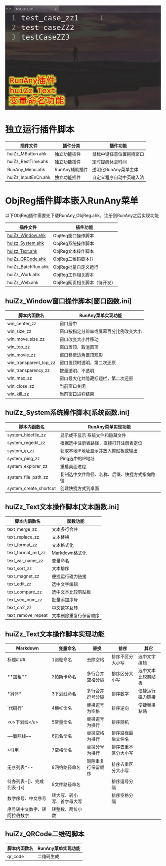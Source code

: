 ![RunAny_huiZz_Text变量命名功能](/assets/images/RunAny_huiZz_Text变量命名功能.gif)

# 独立运行插件脚本
| 插件文件            | 插件分类       | 插件功能                 |
| ------------------- | -------------- | ------------------------ |
| huiZz_MButton.ahk   | 独立功能插件   | 鼠标中键任意位置拖拽窗口 |
| huiZz_RestTime.ahk  | 独立功能插件   | 定时提醒休息时间         |
| RunAny_Menu.ahk     | RunAny辅助插件 | 透明化RunAny菜单主体     |
| huiZz_InputEnCn.ahk | 独立功能插件   | 自定义程序自动中英输入法  |

# ObjReg插件脚本嵌入RunAny菜单
以下ObjReg插件需要先下载RunAny_ObjReg.ahk，注册到RunAny之后实现功能

| 插件文件           | 插件功能                     |
| ------------------ | ---------------------------- |
| [huiZz_Window.ahk](/plugins-list?id=huizz_window窗口操作脚本窗口函数ini)   | ObjReg窗口操作脚本           |
| [huizz_System.ahk](/plugins-list?id=huizz_system系统操作脚本系统函数ini)   | ObjReg系统操作脚本           |
| [huizz_Text.ahk](/plugins-list?id=huizz_text文本操作脚本文本函数ini)     | ObjReg文本操作脚本           |
| [huiZz_QRCode.ahk](/plugins-list?id=huizz_qrcode二维码脚本)   | ObjReg二维码脚本{}           |
| huiZz_BatchRun.ahk | ObjReg批量自定义运行         |
| huiZz_Work.ahk     | ObjReg工作相关脚本           |
| huiZz_Web.ahk      | ObjReg网页相关脚本（待开发） |



## huiZz_Window窗口操作脚本[窗口函数.ini]

| 脚本内函数名            | RunAny菜单实现功能                      |
| ---------------------- | -------------------------------------- |
| win_center_zz          | 窗口居中                               |
| win_size_zz            | 窗口按指定分辨率或屏幕百分比例改变大小    |
| win_move_size_zz       | 窗口改变大小并移动                      |
| win_top_zz             | 窗口置顶、取消置顶                      |
| win_movie_zz           | 窗口移至边角置顶观影                    |
| win_transparent_top_zz | 窗口置顶时透明，第二次还原               |
| win_transparency_zz    | 按量透明、不透明                        |
| win_max_zz             | 窗口最大化并隐藏标题栏，第二次还原       |
| win_close_zz           | 当前窗口关闭                           |
| win_kill_zz            | 当前窗口进程结束                        |

## huiZz_System系统操作脚本[系统函数.ini]

| 脚本内函数名           | RunAny菜单实现功能                             |
| ---------------------- | ---------------------------------------------- |
| system_hidefile_zz     | 显示或不显示 系统文件和隐藏文件                |
| system_regedit_zz      | 根据选中注册表路径，直接打开注册表定位         |
| system_ip_zz           | 获取本地IP地址显示并放入剪贴板或输出           |
| system_ping_zz         | Ping选中的IP地址                               |
| system_explorer_zz     | 重启桌面进程                                   |
| system_file_path_zz    | 复制选中文件路径、名称、后缀、快捷方式指向路径 |
| system_create_shortcut | 创建快捷方式到桌面                             |

## huiZz_Text文本操作脚本[文本函数.ini]

| 脚本内函数名       | 函数功能               |
| ------------------ | ---------------------- |
| text_merge_zz      | 文本多行合并           |
| text_replace_zz    | 文本替换               |
| text_format_zz     | 文本格式化             |
| text_format_md_zz  | Markdown格式化         |
| text_var_name_zz   | 变量命名               |
| text_sort_zz       | 文本排序               |
| text_magnet_zz     | 便捷运行磁力链接       |
| text_edit_zz       | 选中文字编辑           |
| text_compare_zz    | 选中文本比较剪贴板     |
| text_seq_num_zz    | 批量添加序号           |
| text_cn2_zz        | 中文数字互转           |
| text_remove_repeat | 文本删除重复行保留顺序 |

## huiZz_Text文本操作脚本实现功能

| Markdown                     | 变量命名                   | 替换               | 排序                 | 其它               |
| ---------------------------- | -------------------------- | ------------------ | -------------------- | ------------------ |
| 标题# ##                     | 1骆驼命名                  | 去除空格           | 排序不区分大小写     | 选中文字编辑       |
| \*\*加粗\*\*                 | 2帕斯卡命名                | 多行合并空格分隔   | 排序区分大小写       | 选中文本比较剪贴板 |
| \*斜体\*                     | 3下划线命名                | 多行合并逗号分隔   | 排序数字             | 便捷运行磁力链接   |
| \`代码行\`                   | 4横杠命名                  | 替换逗号为空格     | 排序逆向             | 便捷替换粘贴       |
| \<u\>下划线\</u\>              | 5常量命名                  | 替换逗号为换行     | 排序随机             |                    |
| \~\~删除线\~\~                 | 6包名命名                  | 替换空格为换行     | 排序路径最后文件名   |                    |
| \>引用                       | 7空格命名                  | 替换分号为换行     | 排序去重不区分大小写 |                    |
| 无序列表\*+-                 | 8网络路径命名              | 删除重复行保留顺序 | 排序去重区分大小写   |                    |
| 待办列表-[]、完成列表-[x]    | 9文件路径命名              |                    | 排序逗号分隔         |                    |
| 数字序号、中文序号           | 转大写、转小写、首字母大写 |                    | 排序空格分隔         |                    |
| 序号转中文数字、转阿拉伯数字 | 转整数、两位小数           |                    |                      |                    |

## huiZz_QRCode二维码脚本

| 脚本内函数名 | RunAny菜单实现功能 |
| ------------ | ------------------ |
| qr_code      | 二维码生成         |


